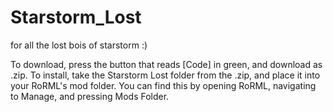 # Starstorm_Lost
for all the lost bois of starstorm :)

To download, press the button that reads [Code] in green, and download as .zip.
To install, take the Starstorm Lost folder from the .zip, and place it into your RoRML's mod folder.
You can find this by opening RoRML, navigating to Manage, and pressing Mods Folder.
